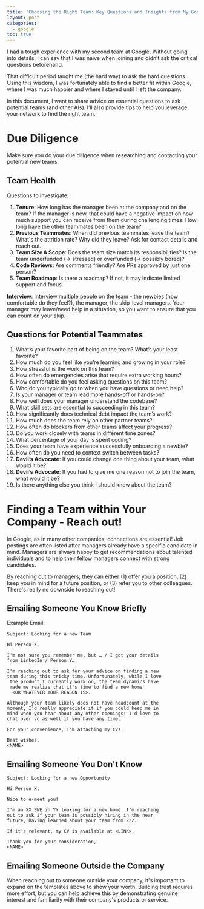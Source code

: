```yaml
---
title: 'Choosing the Right Team: Key Questions and Insights from My Google Experience'
layout: post
categories:
  - google
toc: true
---
```


I had a tough experience with my second team at Google. Without going into details, I can say that I was naive when joining and didn’t ask the critical questions beforehand.

That difficult period taught me (the hard way) to ask the hard questions. Using this wisdom, I was fortunately able to find a better fit within Google, where I was much happier and where I stayed until I left the company.

In this document, I want to share advice on essential questions to ask potential teams (and other AIs). I’ll also provide tips to help you leverage your network to find the right team.

# Due Diligence

Make sure you do your due diligence when researching and contacting your potential new teams.

## Team Health

Questions to investigate:

1. **Tenure**: How long has the manager been at the company and on the team? If the manager is new, that could have a negative impact on how much support you can receive from them during challenging times. How long have the other teammates been on the team?
2. **Previous Teammates**: When did previous teammates leave the team? What's the attrition rate? Why did they leave? Ask for contact details and reach out.
3. **Team Size & Scope**: Does the team size match its responsibilities? Is the team underfunded (→ stressed) or overfunded (→ possibly bored)?
4. **Code Reviews**: Are comments friendly? Are PRs approved by just one person?
5. **Team Roadmap**: Is there a roadmap? If not, it may indicate limited support and focus.

**Interview**: Interview multiple people on the team - the newbies (how comfortable do they feel?), the manager, the skip-level managers. Your manager may leave/need help in a situation, so you want to ensure that you can count on your skip.

## Questions for Potential Teammates

1. What’s your favorite part of being on the team? What’s your least favorite?
1. How much do you feel like you’re learning and growing in your role?
1. How stressful is the work on this team?
1. How often do emergencies arise that require extra working hours?
1. How comfortable do you feel asking questions on this team?
1. Who do you typically go to when you have questions or need help?
1. Is your manager or team lead more hands-off or hands-on?
1. How well does your manager understand the codebase?
1. What skill sets are essential to succeeding in this team?
1. How significantly does technical debt impact the team’s work?
1. How much does the team rely on other partner teams?
1. How often do blockers from other teams affect your progress?
1. Do you work closely with teams in different time zones?
1. What percentage of your day is spent coding?
1. Does your team have experience successfully onboarding a newbie?
1. How often do you need to context switch between tasks?
1. **Devil’s Advocate**: If you could change one thing about your team, what would it be?
1. **Devil’s Advocate**: If you had to give me one reason not to join the team, what would it be?
1. Is there anything else you think I should know about the team?

# Finding a Team within Your Company - Reach out!

In Google, as in many other companies, connections are essential! Job postings are often listed after managers already have a specific candidate in mind. Managers are always happy to get recommendations about talented individuals and to help their fellow managers connect with strong candidates.

By reaching out to managers, they can either (1) offer you a position, (2) keep you in mind for a future position, or (3) refer you to other colleagues. There's really no downside to reaching out!

## Emailing Someone You Know Briefly

Example Email:

```
Subject: Looking for a new Team

Hi Person X,

I'm not sure you remember me, but … / I got your details 
from LinkedIn / Person Y….

I'm reaching out to ask for your advice on finding a new 
team during this tricky time. Unfortunately, while I love
 the product I currently work on, the team dynamics have 
 made me realize that it's time to find a new home
  <OR WHATEVER YOUR REASON IS>.

Although your team likely does not have headcount at the 
moment, I’d really appreciate it if you could keep me in 
mind when you hear about any other openings! I'd love to 
chat over vc as well if you have any time.

For your convenience, I'm attaching my CVs.

Best wishes,
<NAME>
```

## Emailing Someone You Don't Know

```
Subject: Looking for a new Opportunity

Hi Person X,

Nice to e-meet you!

I'm an XX SWE in YY looking for a new home. I'm reaching 
out to ask if your team is possibly hiring in the near 
future, having learned about your team from ZZZ.

If it's relevant, my CV is available at <LINK>.

Thank you for your consideration,
<NAME>
```

## Emailing Someone Outside the Company

When reaching out to someone outside your company, it's important to expand on the templates above to show your worth. Building trust requires more effort, but you can help achieve this by demonstrating genuine interest and familiarity with their company's products or service.
